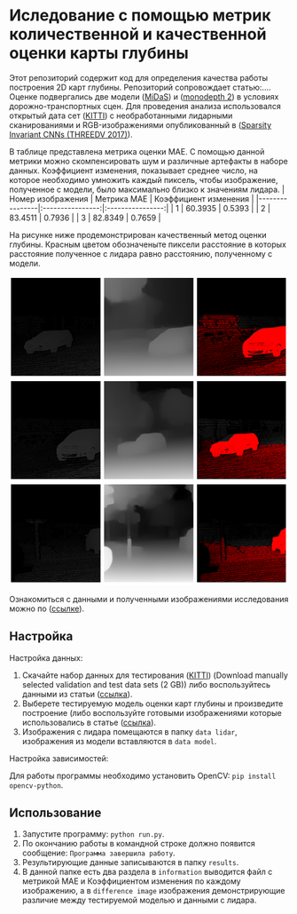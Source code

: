 # Иследование с помощью метрик количественной и качественной оценки карты глубины
Этот репозиторий содержит код для определения качества работы построения 2D карт глубины. Репозиторий сопровождает статью:....
Оценке подвергались две модели ([MiDaS](https://github.com/isl-org/MiDaS)) и ([monodepth 2](https://github.com/nianticlabs/monodepth2)) в условиях дорожно-транспортных
сцен. Для проведения анализа использовался открытый дата сет ([KITTI](https://www.cvlibs.net/datasets/kitti/eval_depth.php?benchmark=depth_completion,%202022)) с 
необработанными лидарными сканированиями и RGB-изображениями опубликованный в 
([Sparsity Invariant CNNs (THREEDV 2017)](https://www.cvlibs.net/publications/Uhrig2017THREEDV.pdf)).

В таблице представлена метрика оценки MAE. С помощью данной метрики можно скомпенсировать шум и различные артефакты в наборе данных. Коэффициент изменения, 
показывает среднее число, на которое необходимо умножить каждый пиксель, чтобы изображение, полученное с модели, было максимально близко к значениям лидара. 
| Номер изображения | Метрика МАЕ | Коэффициент изменения |
|----------------|:----------------:|:----------------:|
| 1 | 60.3935 | 0.5393 |
| 2 | 83.4511 | 0.7936 |
| 3 | 82.8349 | 0.7659 |

На рисунке ниже продемонстрирован качественный метод оценки глубины. Красным цветом обозначеныте пиксели расстояние в которых расстояние полученное с лидара равно
расстоянию, полученному с модели.

<p align="center">
  <img src="https://github.com/skips0skips/depth_map_estimation_method/blob/main/example/difference%20image/example.PNG"/>
</p>

Ознакомиться с данными и полученными изображениями исследования можно по ([ссылке](https://drive.google.com/file/d/1IxrfquJIjvRKydPC_8z2fYInzW9rIhSd/view?usp=sharing)).

## Настройка
Настройка данных:
1.  Скачайте набор данных для тестирования ([KITTI](https://www.cvlibs.net/datasets/kitti/eval_depth.php?benchmark=depth_completion,%202022)) (Download manually selected validation and test data sets (2 GB)) либо воспользуйтесь данными из статьи ([ссылка](https://drive.google.com/file/d/1cuGYm2giIQouX8ETWb_1zSo1Y-P07QQl/view?usp=sharing)).
2.  Выберете тестируемую модель оценки карт глубины и произведите построение (либо воспользуйте готовыми изображениями которые использовались в статье ([ссылка](https://drive.google.com/file/d/1n7ojG7fpmrM3TG5GMSCHPLZ5eET0BBtx/view?usp=sharing)).
3.  Изображения с лидара помещаются в папку `data lidar`, изображения из модели вставляются в `data model`.

Настройка зависимостей:

Для работы программы необходимо установить OpenCV: `pip install opencv-python`.
## Использование
1. Запустите программу: `python run.py`.
2. По окончанию работы в командной строке должно появится сообщение: `Программа завершила работу`.
3. Результирующие данные записываются в папку `results`.
4. В данной папке есть два раздела в `information` выводится файл с метрикой МАЕ и Коэффициентом изменения по каждому изображению, а в `difference image` изображения демонстрирующие различие между тестируемой моделью и данными с лидара.
